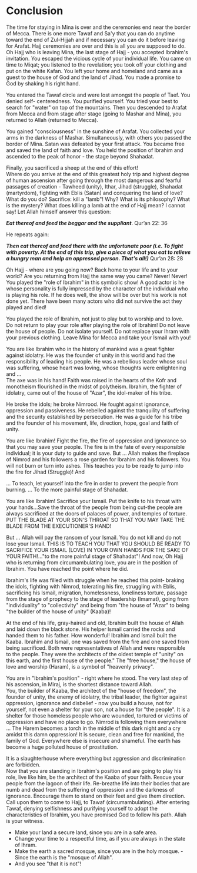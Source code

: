 Conclusion
==========

The time for staying in Mina is over and the ceremonies end near the
border of Mecca. There is one more Tawaf and Sa'y that you can do
anytime toward the end of Zul-Hijjah and if necessary you can do it
before leaving for Arafat. Hajj ceremonies are over and this is all you
are supposed to do.  
 Oh Hajj who is leaving Mina, the last stage of Hajj - you accepted
Ibrahim's invitation. You escaped the vicious cycle of your individual
life. You came on time to Miqat; you listened to the revelation; you
took off your clothing and put on the white Kafan. You left your home
and homeland and came as a guest to the house of God and the land of
Jihad. You made a promise to God by shaking his right hand.

You entered the Tawaf circle and were lost amongst the people of Taef.
You denied self- centeredness. You purified yourself. You tried your
best to search for "water" on top of the mountains. Then you descended
to Arafat from Mecca and from stage after stage (going to Mashar and
Mina), you returned to Allah (returned to Mecca).

You gained "consciousness" in the sunshine of Arafat. You collected your
arms in the darkness of Mashar. Simultaneously, with others you passed
the border of Mina. Satan was defeated by your first attack. You became
free and saved the land of faith and love. You held the position of
Ibrahim and ascended to the peak of honor - the stage beyond Shahadat.

Finally, you sacrificed a sheep at the end of this effort!  
 Where do you arrive at the end of this greatest holy trip and highest
degree of human ascension after going through the most dangerous and
fearful passages of creation - Tawheed (unity), Ithar, Jihad (struggle),
Shahadat (martyrdom), fighting with Eblis (Satan) and conquering the
land of love? What do you do? Sacrifice: kill a "lamb"! Why? What is its
philosophy? What is the mystery? What does killing a lamb at the end of
Hajj mean? I cannot say! Let Allah himself answer this question:

***Eat thereof and feed the beggar and the suppliant***. Qur’an 22: 36

He repeats again:

***Then eat thereof and feed there with the unfortunate poor (i.e. To
fight with poverty. At the end of this trip, give a piece of what you
eat to relieve a hungry man and help an oppressed person. That's
all!)*** Qur’an 28: 28

Oh Hajj - where are you going now? Back home to your life and to your
world? Are you returning from Hajj the same way you came? Never! Never!
You played the "role of Ibrahim" in this symbolic show! A good actor is
he whose personality is fully impressed by the character of the
individual who is playing his role. If he does well, the show will be
over but his work is not done yet. There have been many actors who did
not survive the act they played and died!

You played the role of Ibrahim, not just to play but to worship and to
love. Do not return to play your role after playing the role of Ibrahim!
Do not leave the house of people. Do not isolate yourself. Do not
replace your Ihram with your previous clothing. Leave Mina for Mecca and
take your Ismail with you!

You are like Ibrahim who in the history of mankind was a great fighter
against idolatry. He was the founder of unity in this world and had the
responsibility of leading his people. He was a rebellious leader whose
soul was suffering, whose heart was loving, whose thoughts were
enlightening and ...  
 The axe was in his hand! Faith was raised in the hearts of the Kofr and
monotheism flourished in the midst of polytheism. Ibrahim, the fighter
of idolatry, came out of the house of "Azar", the idol-maker of his
tribe.

He broke the idols; he broke Nimrood. He fought against ignorance,
oppression and passiveness. He rebelled against the tranquility of
suffering and the security established by persecution. He was a guide
for his tribe and the founder of his movement, life, direction, hope,
goal and faith of unity.

You are like Ibrahim! Fight the fire, the fire of oppression and
ignorance so that you may save your people. The fire is in the fate of
every responsible individual; it is your duty to guide and save. But ...
Allah makes the fireplace of Nimrod and his followers a rose garden for
Ibrahim and his followers. You will not burn or turn into ashes. This
teaches you to be ready to jump into the fire for Jihad (Struggle)! And

... To teach, let yourself into the fire in order to prevent the people
from burning. ... To the more painful stage of Shahadat.

You are like Ibrahim! Sacrifice your Ismail. Put the knife to his throat
with your hands...Save the throat of the people from being cut-the
people are always sacrificed at the doors of palaces of power, and
temples of torture. PUT THE BLADE AT YOUR SON'S THROAT SO THAT YOU MAY
TAKE THE BLADE FROM THE EXECUTIONER'S HAND!

But ... Allah will pay the ransom of your Ismail. You do not kill and do
not lose your Ismail. THIS IS TO TEACH YOU THAT YOU SHOULD BE READY TO
SACRIFICE YOUR ISMAIL (LOVE) IN YOUR OWN HANDS FOR THE SAKE OF YOUR
FAITH!..."to the more painful stage of Shahadat"! And now, Oh Hajj who
is returning from circumambulating love, you are in the position of
Ibrahim. You have reached the point where he did.

Ibrahim's life was filled with struggle when he reached this point-
braking the idols, fighting with Nimrod, tolerating his fire, struggling
with Eblis, sacrificing his Ismail, migration, homelessness, loneliness
torture, passage from the stage of prophecy to the stage of leadership
(Imamat), going from "individuality" to "collectivity" and being from
"the house of "Azar" to being "the builder of the house of unity"
(Kaaba)!

At the end of his life, gray-haired and old, Ibrahim built the house of
Allah and laid down the black stone. His helper Ismail carried the rocks
and handed them to his father. How wonderful! Ibrahim and Ismail built
the Kaaba. Ibrahim and Ismail, one was saved from the fire and one saved
from being sacrificed. Both were representatives of Allah and were
responsible to the people. They were the architects of the oldest temple
of "unity" on this earth, and the first house of the people." The "free
house," the house of love and worship (Haram), is a symbol of "heavenly
privacy".

You are in "Ibrahim's position" - right where he stood. The very last
step of his ascension, in Miraj, is the shortest distance toward
Allah.  
 You, the builder of Kaaba, the architect of the "house of freedom", the
founder of unity, the enemy of idolatry, the tribal leader, the fighter
against oppression, ignorance and disbelief - now you build a house, not
for yourself, not even a shelter for your son, not a house for "the
people". It is a shelter for those homeless people who are wounded,
tortured or victims of oppression and have no place to go. Nimrod is
following them everywhere ... The Harem becomes a torch in the middle of
this dark night and a cry amidst this damn oppression! It is secure,
clean and free for mankind, the family of God. Everywhere else is
insecure and shameful. The earth has become a huge polluted house of
prostitution.

It is a slaughterhouse where everything but aggression and
discrimination are forbidden.  
 Now that you are standing in Ibrahim's position and are going to play
his role, live like him, be the architect of the Kaaba of your faith.
Rescue your people from the lagoon of their life. Re-breathe life into
their bodies that are numb and dead from the suffering of oppression and
the darkness of ignorance. Encourage them to stand on their feet and
give them direction. Call upon them to come to Hajj, to Tawaf
(circumambulating). After entering Tawaf, denying selfishness and
purifying yourself to adopt the characteristics of Ibrahim, you have
promised God to follow his path. Allah is your witness.  
 - Make your land a secure land, since you are in a safe area.  
 - Change your time to a respectful time, as if you are always in the
state of Ihram.  
 - Make the earth a sacred mosque, since you are in the holy mosque. -
Since the earth is the "mosque of Allah".  
 - And you see "that it is not"!


